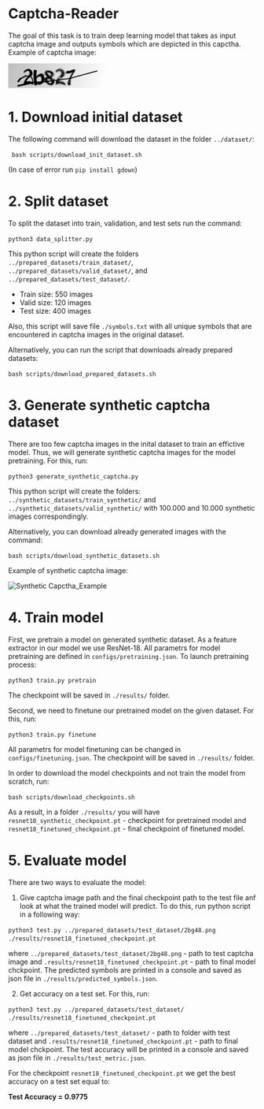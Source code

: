 # Captcha-Reader

The goal of this task is to train deep learning model that takes as input captcha image and outputs symbols which are depicted in this capctha. 
Example of captcha image:

![Capctha_Example](/images/captcha_example.png)

# 1. Download initial dataset
The following command will download the dataset in the folder `../dataset/`:

``` bash scripts/download_init_dataset.sh```

(In case of error run `pip install gdown`)

# 2. Split dataset
To split the dataset into train, validation, and test sets run the command:

```python3 data_splitter.py```

This python script will create the folders `../prepared_datasets/train_dataset/`, `../prepared_datasets/valid_dataset/`, and `../prepared_datasets/test_dataset/`. 

* Train size: 550 images
* Valid size: 120 images
* Test size: 400 images

Also, this script will save file `./symbols.txt` with all unique symbols that are encountered in captcha images in the original dataset. 

Alternatively, you can run the script that downloads already prepared datasets:

 ```bash scripts/download_prepared_datasets.sh```
 
 # 3. Generate synthetic captcha dataset
 There are too few captcha images in the inital dataset to train an effictive model. Thus, we will generate synthetic captcha images for the model pretraining. For this, run:
 
 ```python3 generate_synthetic_captcha.py```
 
 This python script will create the folders: `../synthetic_datasets/train_synthetic/` and `../synthetic_datasets/valid_synthetic/` with 100.000 and 10.000 synthetic images correspondingly. 
 
 Alternatively, you can download already generated images with the command:
 
 ```bash scripts/download_synthetic_datasets.sh```
 
 Example of synthetic captcha image:
 
 ![Synthetic Capctha_Example](/images/synthetic_captcha_example.png)
 
 # 4. Train model
 First, we pretrain a model on generated synthetic dataset. As a feature extractor in our model we use ResNet-18. All parametrs for model pretraining are defined in `configs/pretraining.json`. To launch pretraining process:
 
 ```python3 train.py pretrain```
 
 The checkpoint will be saved in `./results/` folder.
 
 Second, we need to finetune our pretrained model on the given dataset. For this, run:
 
 ```python3 train.py finetune```
 
All parametrs for model finetuning can be changed in `configs/finetuning.json`. The checkpoint will be saved in `./results/` folder.

In order to download the model checkpoints and not train the model from scratch, run: 

```bash scripts/download_checkpoints.sh```

As a result, in a folder `./results/` you will have `resnet18_synthetic_checkpoint.pt` - checkpoint for pretrained model and `resnet18_finetuned_checkpoint.pt` - final checkpoint of finetuned model. 
 
 # 5. Evaluate model
 
 There are two ways to evaluate the model:
 
 1. Give captcha image path and the final checkpoint path to the test file anf look at what the trained model will predict. To do this, run python script in a following way:
 
 ```python3 test.py ../prepared_datasets/test_dataset/2bg48.png ./results/resnet18_finetuned_checkpoint.pt```
 
 where `../prepared_datasets/test_dataset/2bg48.png` - path to test captcha image and `.results/resnet18_finetuned_checkpoint.pt` - path to final model chckpoint. The predicted symbols are printed in a console and saved as json file in `./results/predicted_symbols.json`. 
 
 2. Get accuracy on a test set. For this, run:
 
  ```python3 test.py ../prepared_datasets/test_dataset/ ./results/resnet18_finetuned_checkpoint.pt```
  
  where `../prepared_datasets/test_dataset/` - path to folder with test dataset and `.results/resnet18_finetuned_checkpoint.pt` - path to final model chckpoint. The test accuracy will be printed in a console and saved as json file in `./results/test_metric.json`. 
  
  For the checkpoint `resnet18_finetuned_checkpoint.pt` we get the best accuracy on a test set equal to:
  
  **Test Accuracy = 0.9775**
